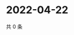 # 2022-04-22

共 0 条

<!-- BEGIN WEIBO -->
<!-- 最后更新时间 Fri Apr 22 2022 19:13:52 GMT+0800 (China Standard Time) -->

<!-- END WEIBO -->
